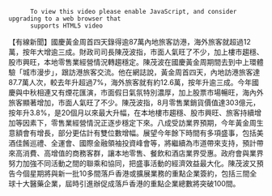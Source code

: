 
          To view this video please enable JavaScript, and consider upgrading to a web browser that
          supports HTML5 video
【有線新聞】國慶黃金周首四天錄得逾87萬內地旅客訪港，海外旅客就超過12萬，按年大增逾三成。財政司司長陳茂波指，市面人氣旺了不少，加上樓市趨穩、股市興旺，本地零售業經營情況轉趨穩定。陳茂波在國慶黃金周期間去到中上環體驗「城市漫步」，跟訪港旅客交流。他在網誌說，黃金周首四天，內地訪港旅客達87.7萬人次，較去年升超過7%，海外旅客就有約12.6萬，按年升逾三成。今年國慶與中秋相連又有煙花匯演，市面假日氣氛特別濃厚，加上股票市場暢旺，海內外旅客顯著增加，市面人氣旺了不少。陳茂波指，8月零售業銷貨價值達303億元，按年升3.8%，是20個月以來最大升幅，在本地樓市趨穩、股市興旺、旅客持續增加等因素下，零售業經營情況正逐步穩定下來。八成受訪業界預期，今年黃金周生意額會有增長，部分更估計有雙位數增幅。展望今年餘下時間有多項盛事，包括美酒佳餚巡禮、全運會、國際金融領袖投資峰會等，將繼續為市道帶來支持，預計帶來高消費、高增值的商務客群，讓本地零售、餐飲和酒店業界受惠。政府會與業界努力加強不同活動之間的聯乘和協同，把盛事活動的經濟效益最大化。陳茂波又預告今個星期將與新一批10多間落戶香港或擴展業務的重點企業簽約，包括三間全球十大醫藥企業，屆時引進辦促成落戶香港的重點企業總數將突破100間。